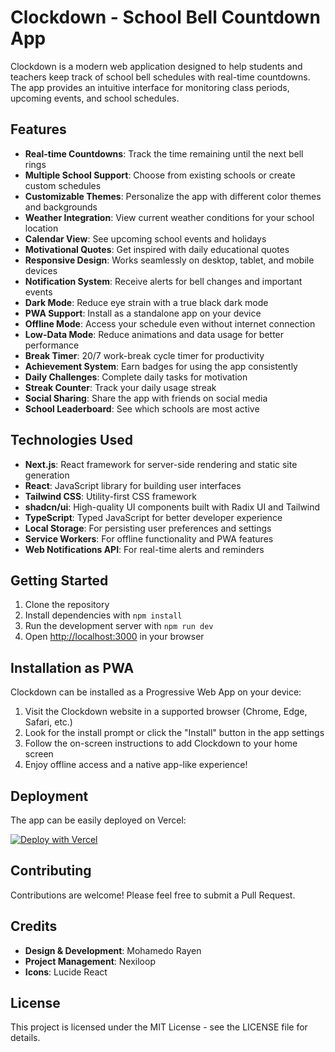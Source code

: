 # Clockdown - School Bell Countdown App

Clockdown is a modern web application designed to help students and teachers keep track of school bell schedules with real-time countdowns. The app provides an intuitive interface for monitoring class periods, upcoming events, and school schedules.

## Features

- **Real-time Countdowns**: Track the time remaining until the next bell rings
- **Multiple School Support**: Choose from existing schools or create custom schedules
- **Customizable Themes**: Personalize the app with different color themes and backgrounds
- **Weather Integration**: View current weather conditions for your school location
- **Calendar View**: See upcoming school events and holidays
- **Motivational Quotes**: Get inspired with daily educational quotes
- **Responsive Design**: Works seamlessly on desktop, tablet, and mobile devices
- **Notification System**: Receive alerts for bell changes and important events
- **Dark Mode**: Reduce eye strain with a true black dark mode
- **PWA Support**: Install as a standalone app on your device
- **Offline Mode**: Access your schedule even without internet connection
- **Low-Data Mode**: Reduce animations and data usage for better performance
- **Break Timer**: 20/7 work-break cycle timer for productivity
- **Achievement System**: Earn badges for using the app consistently
- **Daily Challenges**: Complete daily tasks for motivation
- **Streak Counter**: Track your daily usage streak
- **Social Sharing**: Share the app with friends on social media
- **School Leaderboard**: See which schools are most active

## Technologies Used

- **Next.js**: React framework for server-side rendering and static site generation
- **React**: JavaScript library for building user interfaces
- **Tailwind CSS**: Utility-first CSS framework
- **shadcn/ui**: High-quality UI components built with Radix UI and Tailwind
- **TypeScript**: Typed JavaScript for better developer experience
- **Local Storage**: For persisting user preferences and settings
- **Service Workers**: For offline functionality and PWA features
- **Web Notifications API**: For real-time alerts and reminders

## Getting Started

1. Clone the repository
2. Install dependencies with `npm install`
3. Run the development server with `npm run dev`
4. Open [http://localhost:3000](http://localhost:3000) in your browser

## Installation as PWA

Clockdown can be installed as a Progressive Web App on your device:

1. Visit the Clockdown website in a supported browser (Chrome, Edge, Safari, etc.)
2. Look for the install prompt or click the "Install" button in the app settings
3. Follow the on-screen instructions to add Clockdown to your home screen
4. Enjoy offline access and a native app-like experience!

## Deployment

The app can be easily deployed on Vercel:

[![Deploy with Vercel](https://vercel.com/button)](https://vercel.com/new/clone?repository-url=https://github.com/mohameodo/clockdown)

## Contributing

Contributions are welcome! Please feel free to submit a Pull Request.

## Credits

- **Design & Development**: Mohamedo Rayen
- **Project Management**: Nexiloop
- **Icons**: Lucide React

## License

This project is licensed under the MIT License - see the LICENSE file for details.



<!-- These tags help prevent blocking on school computers -->
<meta name="keywords" content="education, school, bell schedule, countdown, timer, student tool, teacher tool, classroom management, time management, school bell, period tracker, class schedule">
<meta name="robots" content="index, follow">
<meta name="author" content="Nexiloop">
<meta name="application-name" content="Clockdown">

